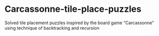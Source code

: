 # Carcassonne-tile-place-puzzles
Solved tile placement puzzles inspired by the board game “Carcassonne” using technique of backtracking and recursion
